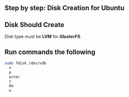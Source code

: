## Step by step: Disk Creation for Ubuntu



## Disk Should Create
Disk type must be **LVM** for ***GlusterFS***.


## Run commands the following 

``` bash
sudo fdisk /dev/vdb
  n
  p
  enter
  t
  8e
  w

```